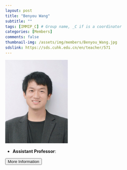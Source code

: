 ```yaml
---
layout: post
title: "Benyou Wang"
subtitle: ""
tags: [IMMIP_C] # Group name, _C if is a coordinator
categories: [Members]
comments: false
thumbnail-img: /assets/img/members/Benyou_Wang.jpg
sdslink: https://sds.cuhk.edu.cn/en/teacher/571
---
```


<!-- photo -->
<!-- size: 200px width use html-->
<img
    src="../../assets/img/members/Benyou_Wang.jpg"
    alt="Benyou Wang"
    style="width: 200px; align: left;"
/>

<!-- bio -->
- **Assistant Professor**:

<p>
    <button class="button">
    <a
        href="https://sds.cuhk.edu.cn/en/teacher/571"
        style="text-decoration: none"
        >More Information</a
    >
    </button>
</p>